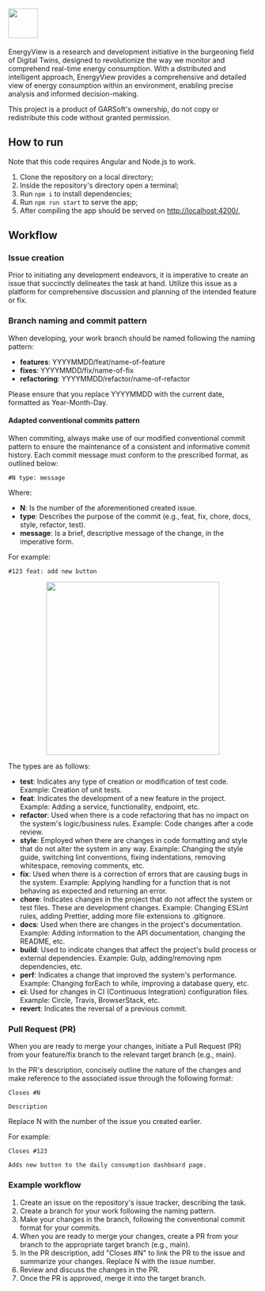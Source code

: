 <h1>
  <img src="https://github.com/GARSoftPoli/EnergyView-FrontEnd/assets/116766653/b6eb20ea-290a-4006-ae19-3de289f4264f" height="60">
</h1>

<p>EnergyView is a research and development initiative in the burgeoning field of Digital Twins, designed to revolutionize the way we monitor and comprehend real-time energy consumption. With a distributed and intelligent approach, EnergyView provides a comprehensive and detailed view of energy consumption within an environment, enabling precise analysis and informed decision-making.</p>

<p>This project is a product of GARSoft's ownership, do not copy or redistribute this code without granted permission.</p>

## How to run

Note that this code requires Angular and Node.js to work.

1. Clone the repository on a local directory;
2. Inside the repository's directory open a terminal;
3. Run `npm i` to install dependencies;
4. Run `npm run start` to serve the app;
5. After compiling the app should be served on [http://localhost:4200/](http://localhost:4200/),

## Workflow

### Issue creation

Prior to initiating any development endeavors, it is imperative to create an issue that succinctly delineates the task at hand. Utilize this issue as a platform for comprehensive discussion and planning of the intended feature or fix.

### Branch naming and commit pattern

When developing, your work branch should be named following the naming pattern:

* **features**: YYYYMMDD/feat/name-of-feature
* **fixes**: YYYYMMDD/fix/name-of-fix
* **refactoring**: YYYYMMDD/refactor/name-of-refactor

Please ensure that you replace YYYYMMDD with the current date, formatted as Year-Month-Day.

#### Adapted conventional commits pattern

When commiting, always make use of our modified conventional commit pattern to ensure the maintenance of a consistent and informative commit history. Each commit message must conform to the prescribed format, as outlined below:

```
#N type: message
```

Where:

* **N**: Is the number of the aforementioned created issue.
* **type**: Describes the purpose of the commit (e.g., feat, fix, chore, docs, style, refactor, test).
* **message**: Is a brief, descriptive message of the change, in the imperative form.

For example:

```
#123 feat: add new button
```
<p align="center">
  <img src="https://github.com/GARSoftPoli/EnergyView-FrontEnd/assets/83798084/0ca42d29-0518-4862-ad38-bfa08d265ca4" height="350">
</p>

The types are as follows:


* **test**: Indicates any type of creation or modification of test code. Example: Creation of unit tests.
* **feat**: Indicates the development of a new feature in the project. Example: Adding a service, functionality, endpoint, etc.
* **refactor**: Used when there is a code refactoring that has no impact on the system's logic/business rules. Example: Code changes after a code review.
* **style**: Employed when there are changes in code formatting and style that do not alter the system in any way. Example: Changing the style guide, switching lint conventions, fixing indentations, removing whitespace, removing comments, etc.
* **fix**: Used when there is a correction of errors that are causing bugs in the system. Example: Applying handling for a function that is not behaving as expected and returning an error.
* **chore**: Indicates changes in the project that do not affect the system or test files. These are development changes. Example: Changing ESLint rules, adding Prettier, adding more file extensions to .gitignore.
* **docs**: Used when there are changes in the project's documentation. Example: Adding information to the API documentation, changing the README, etc.
* **build**: Used to indicate changes that affect the project's build process or external dependencies. Example: Gulp, adding/removing npm dependencies, etc.
* **perf**: Indicates a change that improved the system's performance. Example: Changing forEach to while, improving a database query, etc.
* **ci**: Used for changes in CI (Continuous Integration) configuration files. Example: Circle, Travis, BrowserStack, etc.
* **revert**: Indicates the reversal of a previous commit.

### Pull Request (PR)

When you are ready to merge your changes, initiate a Pull Request (PR) from your feature/fix branch to the relevant target branch (e.g., main).

In the PR's description, concisely outline the nature of the changes and make reference to the associated issue through the following format:

```
Closes #N

Description
```

Replace N with the number of the issue you created earlier.

For example:

```
Closes #123

Adds new button to the daily consumption dashboard page.
```

### Example workflow

1. Create an issue on the repository's issue tracker, describing the task.
2. Create a branch for your work following the naming pattern.
3. Make your changes in the branch, following the conventional commit format for your commits.
4. When you are ready to merge your changes, create a PR from your branch to the appropriate target branch (e.g., main).
4. In the PR description, add "Closes #N" to link the PR to the issue and summarize your changes. Replace N with the issue number.
5. Review and discuss the changes in the PR.
6. Once the PR is approved, merge it into the target branch.
